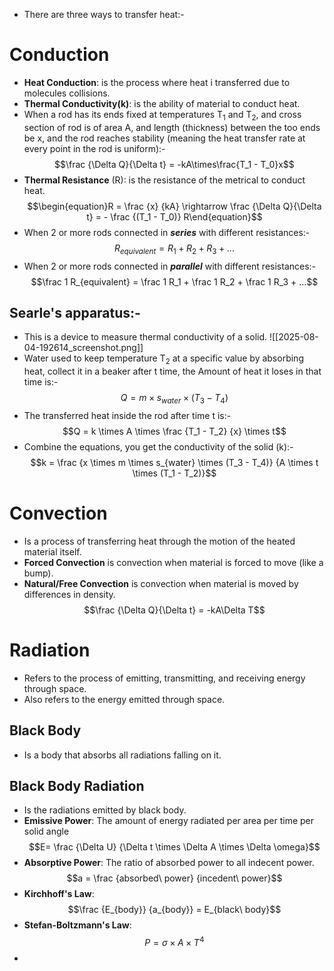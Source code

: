 - There are three ways to transfer heat:-
# Conduction

- **Heat Conduction**: is the process where heat i transferred due to molecules collisions.
- **Thermal Conductivity(k)**: is the ability of material to conduct heat.
- When a rod has its ends fixed at temperatures T<sub>1</sub> and T<sub>2</sub>, and cross section of rod is of area A, and length (thickness) between the too ends be x, and the rod reaches stability (meaning the heat transfer rate at every point in the rod is uniform):-
$$\frac {\Delta Q}{\Delta t} = -kA\times\frac{T_1 - T_0}x$$
- **Thermal Resistance** (R): is the resistance of the metrical to conduct heat.
$$\begin{equation}R = \frac {x} {kA} \rightarrow \frac {\Delta Q}{\Delta t} = - \frac {(T_1 - T_0)} R\end{equation}$$
- When 2 or more rods connected in ***series*** with different resistances:-
$$R_{equivalent} = R_1 + R_2 + R_3 + ...$$
- When 2 or more rods connected in ***parallel*** with different resistances:-
$$\frac 1 R_{equivalent} = \frac 1 R_1 + \frac 1 R_2 + \frac 1 R_3 + ...$$
## Searle's apparatus:-
- This is a device to measure thermal conductivity of a solid.
![[2025-08-04-192614_screenshot.png]]
- Water used to keep temperature T<sub>2</sub> at a specific value by absorbing heat, collect it in a beaker after t time, the Amount of heat it loses in that time is:-
$$Q = m \times s_{water} \times (T_3 - T_4)$$
- The transferred heat inside the rod after time t is:-
$$Q = k \times A \times \frac {T_1 - T_2} {x} \times t$$
- Combine the equations, you get the conductivity of the solid (k):-
$$k = \frac {x \times m \times s_{water} \times (T_3 - T_4)} {A \times t \times (T_1 - T_2)}$$

# Convection
- Is a process of transferring heat through the motion of the heated material itself.
- **Forced Convection** is convection when material is forced to move (like a bump).
- **Natural/Free Convection** is convection when material is moved by differences in density.
$$\frac {\Delta Q}{\Delta t} = -kA\Delta T$$
# Radiation
- Refers to the process of emitting, transmitting, and receiving energy through space.
- Also refers to the energy emitted through space.

## Black Body
- Is a body that absorbs all radiations falling on it.
## Black Body Radiation
- Is the radiations emitted by black body.
- **Emissive Power**: The amount of energy radiated per area per time per solid angle
$$E= \frac {\Delta U} {\Delta t \times \Delta A \times \Delta \omega}$$
- **Absorptive Power**: The ratio of absorbed power to all indecent power.
$$a = \frac {absorbed\ power} {incedent\ power}$$
- **Kirchhoff's Law**:
$$\frac {E_{body}} {a_{body}} = E_{black\ body}$$
- **Stefan-Boltzmann's Law**:
$$P = \sigma \times A \times T^4$$
-
